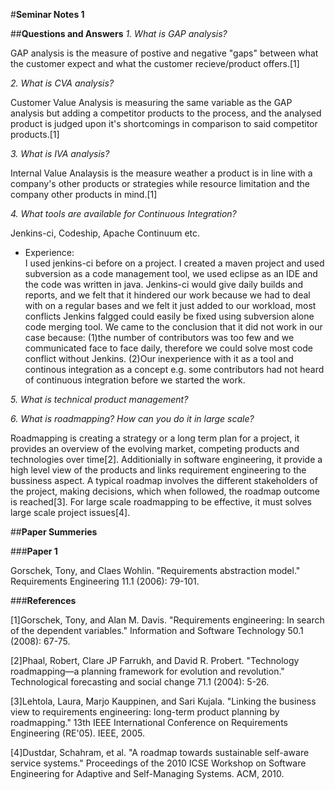 #**Seminar Notes 1**

##**Questions and Answers**
*1. What is GAP analysis?* </br>

GAP analysis is the measure of postive and negative "gaps" between what the customer expect and what the customer recieve/product offers.[1]

*2. What is CVA analysis?* </br>

Customer Value Analysis is measuring the same variable as the GAP analysis but adding a competitor products to the process, and the analysed product is judged upon it's shortcomings in comparison to said competitor products.[1]

*3. What is IVA analysis?* </br>

Internal Value Analaysis is the measure weather a product is in line with a company's other products or strategies while resource limitation and the company other products in mind.[1]

*4. What tools are available for Continuous Integration?* </br>

Jenkins-ci, Codeship, Apache Continuum etc.
  * Experience:  </br>
  I used jenkins-ci before on a project. I created a maven project and used subversion as a code management tool, we used eclipse as an IDE and the code was written in java. Jenkins-ci would give daily builds and reports, and we felt that it hindered our work because we had to deal with on a regular bases and we felt it just added to our workload, most conflicts Jenkins falgged could easily be fixed using subversion alone code merging tool. We came to the conclusion that it did not work in our case because: 
  (1)the number of contributors was too few and we communicated face to face daily, therefore we could solve most code conflict without Jenkins.
  (2)Our inexperience with it as a tool and continous integration as a concept e.g. some contributors had not heard of continuous integration before we started the work. 
  
*5. What is technical product management?*</br>

*6. What is roadmapping? How can you do it in large scale?*</br>

Roadmapping is creating a strategy or a long term plan for a project, it provides an overview of the evolving market, competing products and technologies over time[2]. Additionially in software engineering, it provide a high level view of the products and links requirement engineering to the bussiness aspect. A typical roadmap involves the different stakeholders of the project, making decisions, which when followed, the roadmap outcome is reached[3]. For large scale roadmapping to be effective, it must solves large scale project issues[4]. 

##**Paper Summeries**

###**Paper 1**</br>

Gorschek, Tony, and Claes Wohlin. "Requirements abstraction model." Requirements Engineering 11.1 (2006): 79-101.</br>


###**References**

[1]Gorschek, Tony, and Alan M. Davis. "Requirements engineering: In search of the dependent variables." Information and Software Technology 50.1 (2008): 67-75.</br>

[2]Phaal, Robert, Clare JP Farrukh, and David R. Probert. "Technology roadmapping—a planning framework for evolution and revolution." Technological forecasting and social change 71.1 (2004): 5-26.</br>

[3]Lehtola, Laura, Marjo Kauppinen, and Sari Kujala. "Linking the business view to requirements engineering: long-term product planning by roadmapping." 13th IEEE International Conference on Requirements Engineering (RE'05). IEEE, 2005.</br>

[4]Dustdar, Schahram, et al. "A roadmap towards sustainable self-aware service systems." Proceedings of the 2010 ICSE Workshop on Software Engineering for Adaptive and Self-Managing Systems. ACM, 2010.
